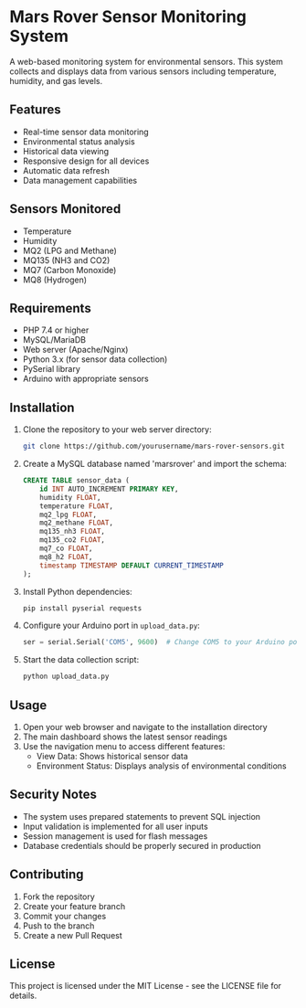# Mars Rover Sensor Monitoring System

A web-based monitoring system for environmental sensors. This system collects and displays data from various sensors including temperature, humidity, and gas levels.

## Features

- Real-time sensor data monitoring
- Environmental status analysis
- Historical data viewing
- Responsive design for all devices
- Automatic data refresh
- Data management capabilities

## Sensors Monitored

- Temperature
- Humidity
- MQ2 (LPG and Methane)
- MQ135 (NH3 and CO2)
- MQ7 (Carbon Monoxide)
- MQ8 (Hydrogen)

## Requirements

- PHP 7.4 or higher
- MySQL/MariaDB
- Web server (Apache/Nginx)
- Python 3.x (for sensor data collection)
- PySerial library
- Arduino with appropriate sensors

## Installation

1. Clone the repository to your web server directory:
   ```bash
   git clone https://github.com/yourusername/mars-rover-sensors.git
   ```

2. Create a MySQL database named 'marsrover' and import the schema:
   ```sql
   CREATE TABLE sensor_data (
       id INT AUTO_INCREMENT PRIMARY KEY,
       humidity FLOAT,
       temperature FLOAT,
       mq2_lpg FLOAT,
       mq2_methane FLOAT,
       mq135_nh3 FLOAT,
       mq135_co2 FLOAT,
       mq7_co FLOAT,
       mq8_h2 FLOAT,
       timestamp TIMESTAMP DEFAULT CURRENT_TIMESTAMP
   );
   ```

3. Install Python dependencies:
   ```bash
   pip install pyserial requests
   ```

4. Configure your Arduino port in `upload_data.py`:
   ```python
   ser = serial.Serial('COM5', 9600)  # Change COM5 to your Arduino port
   ```

5. Start the data collection script:
   ```bash
   python upload_data.py
   ```

## Usage

1. Open your web browser and navigate to the installation directory
2. The main dashboard shows the latest sensor readings
3. Use the navigation menu to access different features:
   - View Data: Shows historical sensor data
   - Environment Status: Displays analysis of environmental conditions

## Security Notes

- The system uses prepared statements to prevent SQL injection
- Input validation is implemented for all user inputs
- Session management is used for flash messages
- Database credentials should be properly secured in production

## Contributing

1. Fork the repository
2. Create your feature branch
3. Commit your changes
4. Push to the branch
5. Create a new Pull Request

## License

This project is licensed under the MIT License - see the LICENSE file for details. 